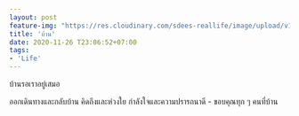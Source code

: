 ```yaml
---
layout: post
feature-img: "https://res.cloudinary.com/sdees-reallife/image/upload/v1555658919/sample_feature_img.png"
title: 'บ้าน'
date: 2020-11-26 T23:06:52+07:00
tags:
- 'Life'
---
```

บ้านรอเราอยู่เสมอ

<i class="fa fa-child" style="color:plum"></i>

ออกเดินทางและกลับบ้าน คิดถึงและห่วงใย กำลังใจและความปรารถนาดี - ขอบคุณทุก ๆ คนที่บ้าน
